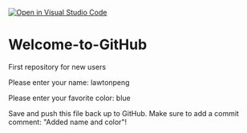 [![Open in Visual Studio Code](https://classroom.github.com/assets/open-in-vscode-f059dc9a6f8d3a56e377f745f24479a46679e63a5d9fe6f495e02850cd0d8118.svg)](https://classroom.github.com/online_ide?assignment_repo_id=6860489&assignment_repo_type=AssignmentRepo)
# Welcome-to-GitHub
First repository for new users

Please enter your name: lawtonpeng

Please enter your favorite color: blue

Save and push this file back up to GitHub. 
Make sure to add a commit comment: "Added name and color"!
